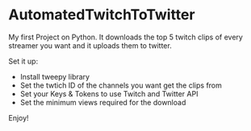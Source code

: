 # AutomatedTwitchToTwitter

My first Project on Python.
It downloads the top 5 twitch clips of every streamer you want and it uploads them to twitter.

Set it up:
  - Install tweepy library
  - Set the twtich ID of the channels you want get the clips from
  - Set your Keys & Tokens to use Twitch and Twitter API
  - Set the minimum views required for the download

Enjoy!
